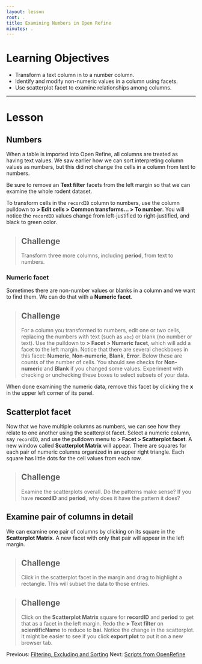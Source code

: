 ```yaml
---
layout: lesson
root: .
title: Examining Numbers in Open Refine
minutes: .
---
```


# Learning Objectives

* Transform a text column in to a number column.
* Identify and modify non-numeric values in a column using facets.
* Use scatterplot facet to examine relationships among columns.

----------------------------------------------------

# Lesson

## Numbers

When a table is imported into Open Refine, all columns are treated as having text values. We saw earlier how we can sort interpreting column values as numbers, but this did not change the cells in a column from text to numbers.

Be sure to remove an **Text filter** facets from the left margin so that we can examine the whole rodent dataset.

To transform cells in the `recordID` column to numbers, use the column pulldown to **> Edit cells > Common transforms… > To number**. You will notice the `recordID` values change from left-justified to right-justified, and black to green color.

> ## Challenge
>
> Transform three more columns, including **period**, from text to numbers.

### Numeric facet
Sometimes there are non-number values or blanks in a column and we want to find them. We can do that with a **Numeric facet**.

> ## Challenge
>
> For a column you transformed to numbers, edit one or two cells, replacing the numbers with text (such as `abc`) or blank (no number or text).
> Use the pulldown to **> Facet > Numeric facet**, which will add a facet to the left margin.
> Notice that there are several checkboxes in this facet: **Numeric**, **Non-numeric**, **Blank**, **Error**. Below these are counts of the number of cells. You should see checks for **Non-numeric** and **Blank** if you changed some values.
> Experiment with checking or unchecking these boxes to select subsets of your data.

When done examining the numeric data, remove this facet by clicking the **x** in the upper left corner of its panel.

## Scatterplot facet

Now that we have multiple columns as numbers, we can see how they relate to one another using the scatterplot facet. Select a numeric column, say `recordID`, and use the pulldown menu to **> Facet > Scatterplot facet**. A new window called **Scatterplot Matrix** will appear. There are squares for each pair of numeric columns organized in an upper right triangle. Each square has little dots for the cell values from each row.

> ## Challenge
>
> Examine the scatterplots overall. Do the patterns make sense?
> If you have **recordID** and **period**, why does it have the pattern it does?

## Examine pair of columns in detail

We can examine one pair of columns by clicking on its square in the **Scatterplot Matrix**. A new facet with only that pair will appear in the left margin. 

> ## Challenge
>
> Click in the scatterplot facet in the margin and drag to highlight a rectangle. This will subset the data to those entries.

> ## Challenge
> 
> Click on the **Scatterplot Matrix** square for **recordID** and **period** to get that as a facet in the left margin.
> Redo the **> Text filter** on **scientificName** to reduce to **bai**.
> Notice the change in the scatterplot. It might be easier to see if you click **export plot** to put it on a new browser tab.

Previous: [Filtering, Excluding and Sorting](02-filter-exclude-sort.html)  Next: [Scripts from OpenRefine](04-scripts.html)